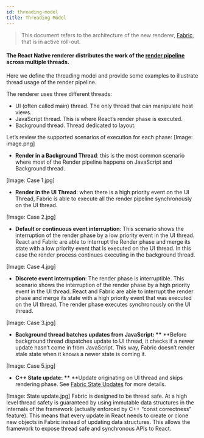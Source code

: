 ```yaml
---
id: threading-model
title: Threading Model
---
```


> This document refers to the architecture of the new renderer, [Fabric](fabric-renderer), that is in active roll-out.

#### The React Native renderer distributes the work of the [render pipeline](render-pipeline) across multiple threads.

Here we define the threading model and provide some examples to illustrate thread usage of the render pipeline.

The renderer uses three different threads:

- UI (often called main) thread. The only thread that can manipulate host views.
- JavaScript thread. This is where React’s render phase is executed.
- Background thread. Thread dedicated to layout.

Let’s review the supported scenarios of execution for each phase:
[Image: image.png]

- **Render in a Background Thread**: this is the most common scenario where most of the Render pipeline happens on JavaScript and Background thread.

[Image: Case 1.jpg]

- **Render in the UI Thread**: when there is a high priority event on the UI Thread, Fabric is able to execute all the render pipeline synchronously on the UI thread.

[Image: Case 2.jpg]

- **Default or continuous event interruption**: This scenario shows the interruption of the render phase by a low priority event in the UI thread. React and Fabric are able to interrupt the Render phase and merge its state with a low priority event that is executed on the UI thread. In this case the render process continues executing in the background thread.

[Image: Case 4.jpg]

- **Discrete event interruption**: The render phase is interruptible. This scenario shows the interruption of the render phase by a high priority event in the UI thread. React and Fabric are able to interrupt the render phase and merge its state with a high priority event that was executed on the UI thread. The render phase executes synchronously on the UI thread.

[Image: Case 3.jpg]

- **Background thread batches updates from JavaScript: \*\*** \*\*Before background thread dispatches update to UI thread, it checks if a newer update hasn’t come in from JavaScript. This way, Fabric doesn’t render stale state when it knows a newer state is coming it.

[Image: Case 5.jpg]

- **C++ State update: \*\*** \*\*Update originating on UI thread and skips rendering phase. See [Fabric State Updates](render-pipeline#fabric-state-updates) for more details.

[Image: State update.jpg]
Fabric is designed to be thread safe. At a high level thread safety is guaranteed by using immutable data structures in the internals of the framework (actually enforced by C++ “const correctness” feature). This means that every update in React needs to create or clone new objects in Fabric instead of updating data structures. This allows the framework to expose thread safe and synchronous APIs to React.
